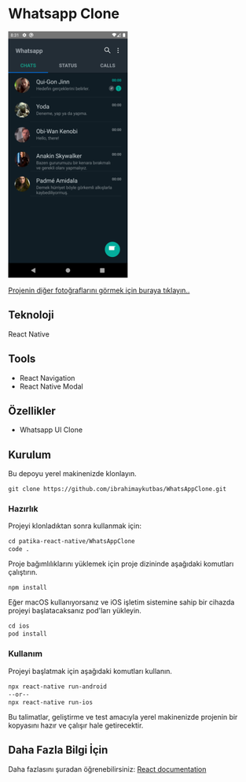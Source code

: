 # Whatsapp Clone

<img src="images/Chats.png" height="500">

[Projenin diğer fotoğraflarını görmek için buraya tıklayın..](https://github.com/ibrahimaykutbas/WhatsAppClone/tree/main/images)

## Teknoloji

React Native

## Tools

- React Navigation
- React Native Modal

## Özellikler

- Whatsapp UI Clone

## Kurulum

Bu depoyu yerel makinenizde klonlayın.

```
git clone https://github.com/ibrahimaykutbas/WhatsAppClone.git
```

### Hazırlık

Projeyi klonladıktan sonra kullanmak için:

```
cd patika-react-native/WhatsAppClone
code .
```
Proje bağımlılıklarını yüklemek için proje dizininde aşağıdaki komutları çalıştırın.

```
npm install
```

Eğer macOS kullanıyorsanız ve iOS işletim sistemine sahip bir cihazda projeyi başlatacaksanız pod'ları yükleyin.

```
cd ios
pod install
```

### Kullanım

Projeyi başlatmak için aşağıdaki komutları kullanın.

```
npx react-native run-android
--or--
npx react-native run-ios
```

Bu talimatlar, geliştirme ve test amacıyla yerel makinenizde projenin bir kopyasını hazır ve çalışır hale getirecektir.

## Daha Fazla Bilgi İçin

Daha fazlasını şuradan öğrenebilirsiniz: [React documentation](https://reactnative.dev/)
